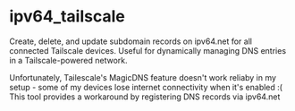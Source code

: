 # ipv64_tailscale
Create, delete, and update subdomain records on ipv64.net for all connected Tailscale devices. Useful for dynamically managing DNS entries in a Tailscale-powered network.

Unfortunately, Tailescale's MagicDNS feature doesn't work reliaby in my setup - some of my devices lose internet connectivity when it's enabled :(
This tool provides a workaround by registering DNS records via ipv64.net
